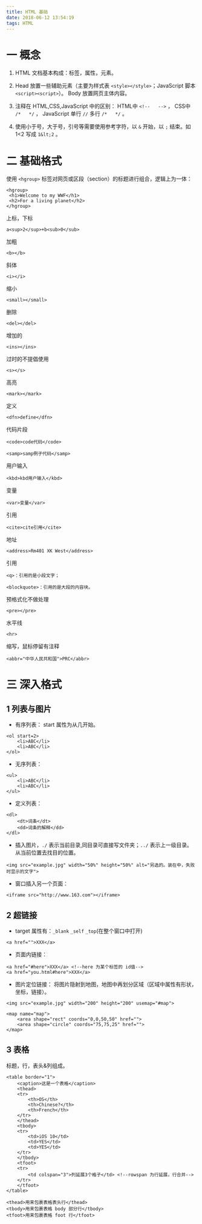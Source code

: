 ```yaml
---
title: HTML 基础
date: 2018-06-12 13:54:19
tags: HTML
---
```

# 一 概念
1. HTML 文档基本构成：标签，属性，元素。

2. Head 放置一些辅助元素（主要为样式表 `<style></style>`；JavaScript 脚本 `<script><script>`）。
Body 放置网页主体内容。

3. 注释在 HTML,CSS,JavaScript 中的区别：
HTML中 `<!--   -->` ，
CSS中 `/*   */` ，
JavaScript 单行 `//`   多行 `/*   */` 。

4. 使用小于号，大于号，引号等需要使用参考字符，以 `&` 开始，以 `;` 结束。如 1<2 写成 `1&lt;2` 。


# 二 基础格式
使用 `<hgroup>` 标签对网页或区段（section）的标题进行组合，逻辑上为一体：
```
<hgroup>
 <h1>Welcome to my WWF</h1>
 <h2>For a living planet</h2>
</hgroup>
```

上标，下标
```
a<sup>2</sup>+b<sub>0</sub>
```

加粗
```
<b></b>
```
 
斜体
```
<i></i>
```

缩小
```
<small></small>
```

删除
```
<del></del>
```

增加的
```
<ins></ins>
```

过时的不提倡使用
```
<s></s>
```

高亮
```
<mark></mark>
```

定义
```
<dfn>define</dfn>
```

代码片段
```
<code>code代码</code>

<samp>samp例子代码</samp>
```

用户输入
```
<kbd>kbd用户输入</kbd>
```

变量
```
<var>变量</var>
```

引用
```
<cite>cite引用</cite>
```

地址
```
<address>Rm401 XK West</address>
```

引用
```
<q>：引用的是小段文字；

<blockquote>：引用的是大段的内容块。
```

预格式化不做处理
```
<pre></pre>
```

水平线
```
<hr>
```

缩写，鼠标停留有注释
```
<abbr="中华人民共和国">PRC</abbr>
```

# 三 深入格式
## 1 列表与图片
- 有序列表：
start 属性为从几开始。
```
<ol start=2>
	<li>ABC</li>
	<li>ABC</li>
</ol>
```

- 无序列表：
```
<ul>
	<li>ABC</li>
	<li>ABC</li>
</ul>
```

- 定义列表：
```
<dl>
	<dt>词条</dt>
	<dd>词条的解释</dd>
</dl>
```

- 插入图片，`./` 表示当前目录,同目录可直接写文件夹；`../` 表示上一级目录。从当前位置去找目的位置。
```
<img src="example.jpg" width="50%" height="50%" alt="另选的。装在中，失败时显示的文字">
```

- 窗口插入另一个页面：
```
<iframe src="http://www.163.com"></iframe>
```

## 2 超链接
- target 属性有：`_blank` `_self` `_top`(在整个窗口中打开)
```
<a href="">XXX</a>
```

- 页面内链接：
```
<a href="#here">XXX</a> <!--here 为某个标签的 id值-->
<a href="you.html#here">XXX</a>
```

- 图片定位链接：
将图片隐射到地图，地图中再划分区域（区域中属性有形状，坐标，链接）。
```
<img src="example.jpg" width="200" height="200" usemap="#map">

<map name="map">
	<area shape="rect" coords="0,0,50,50" href="">
	<area shape="circle" coords="75,75,25" href="">
</map>
```

## 3 表格
标题，行，表头&列组成。
```
<table border="1">
	<caption>这是一个表格</caption>
	<thead>
	<tr>
		<th>OS</th>
		<th>Chinese?</th>
		<th>French</th>
	</tr>
	</thead>
	<tbody>
	<tr>
		<td>iOS 10</td>
		<td>YES</td>
		<td>YES</td>
	</tr>
	</tbody>
	<tfoot>
	<tr>
		<td colspan="3">列延展3个格子</td> <!--rowspan 为行延展，行合并-->
	</tr>
	</tfoot>
</table>
```
```
<thead>用来包裹表格表头行</thead>
<tbody>用来包裹表格 body 部分行</tbody>
<tfoot>用来包裹表格 foot 行</tfoot>
```

